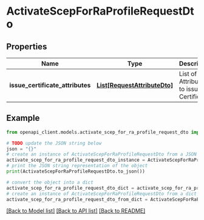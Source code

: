 # ActivateScepForRaProfileRequestDto


## Properties

Name | Type | Description | Notes
------------ | ------------- | ------------- | -------------
**issue_certificate_attributes** | [**List[RequestAttributeDto]**](RequestAttributeDto.md) | List of Attributes to issue Certificate | 

## Example

```python
from openapi_client.models.activate_scep_for_ra_profile_request_dto import ActivateScepForRaProfileRequestDto

# TODO update the JSON string below
json = "{}"
# create an instance of ActivateScepForRaProfileRequestDto from a JSON string
activate_scep_for_ra_profile_request_dto_instance = ActivateScepForRaProfileRequestDto.from_json(json)
# print the JSON string representation of the object
print(ActivateScepForRaProfileRequestDto.to_json())

# convert the object into a dict
activate_scep_for_ra_profile_request_dto_dict = activate_scep_for_ra_profile_request_dto_instance.to_dict()
# create an instance of ActivateScepForRaProfileRequestDto from a dict
activate_scep_for_ra_profile_request_dto_from_dict = ActivateScepForRaProfileRequestDto.from_dict(activate_scep_for_ra_profile_request_dto_dict)
```
[[Back to Model list]](../README.md#documentation-for-models) [[Back to API list]](../README.md#documentation-for-api-endpoints) [[Back to README]](../README.md)


